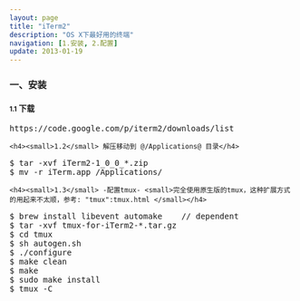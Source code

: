 ```yaml
---
layout: page
title: "iTerm2"
description: "OS X下最好用的终端"
navigation: [1.安装, 2.配置]
update: 2013-01-19
---
```


<section>
    <div class="page-header">
        <h3>一、安装</h3>
    </div>
    <h4><small>1.1</small> 下载</h4>
<pre>
https://code.google.com/p/iterm2/downloads/list
</pre>

    <h4><small>1.2</small> 解压移动到 @/Applications@ 目录</h4>
<pre>
$ tar -xvf iTerm2-1_0_0_*.zip
$ mv -r iTerm.app /Applications/
</pre>

    <h4><small>1.3</small> -配置tmux- <small>完全使用原生版的tmux，这种扩展方式的用起来不太顺，参考: "tmux":tmux.html </small></h4>
<pre>
$ brew install libevent automake    // dependent
$ tar -xvf tmux-for-iTerm2-*.tar.gz
$ cd tmux
$ sh autogen.sh
$ ./configure
$ make clean
$ make
$ sudo make install
$ tmux -C
</pre>
</section>
